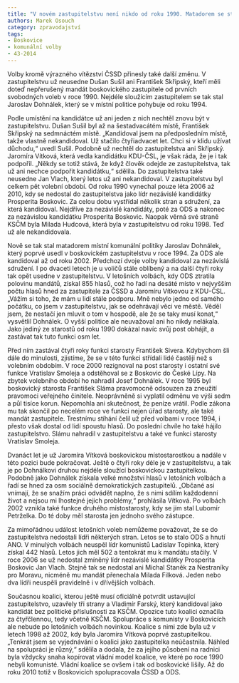 ```yaml
---
title: "V novém zastupitelstvu není nikdo od roku 1990. Matadorem se stal Dohnálek"
authors: Marek Osouch
category: zpravodajství
tags:
- Boskovice
- komunální volby
- 43-2014 
---
```


Volby kromě výrazného vítězství ČSSD přinesly také další změnu. V zastupitelstvu už neusedne Dušan Sušil ani František Skřipský, kteří měli doteď nepřerušený mandát boskovického zastupitele od prvních svobodných voleb v roce 1990. Nejdéle sloužícím zastupitelem se tak stal Jaroslav Dohnálek, který se v místní politice pohybuje od roku 1994.

Podle umístění na kandidátce už ani jeden z nich nechtěl znovu být v zastupitelstvu. Dušan Sušil byl až na šestadvacátém místě, František Skřipský na sedmnáctém místě. „Kandidoval jsem na předposledním místě, takže vlastně nekandidoval. Už stačilo čtyřiadvacet let. Chci si v klidu užívat důchodu,“ uvedl Sušil. Podobně už nechtěl do zastupitelstva ani Skřipský. Jaromíra Vítková, která vedla kandidátku KDU-ČSL, je však ráda, že je i tak podpořil. „Někdy se totiž stává, že když člověk odejde ze zastupitelstva, tak už ani nechce podpořit kandidátku,“ sdělila. Do zastupitelstva také neusedne Jan Vlach, který letos už ani nekandidoval. V zastupitelstvu byl celkem pět volební období. Od roku 1990 vynechal pouze léta 2006 až 2010, kdy se nedostal do zastupitelstva jako lídr nezávislé kandidátky Prosperita Boskovic. Za celou dobu vystřídal několik stran a sdružení, za která kandidoval. Nejdříve za nezávislé kandidáty, poté za ODS a nakonec za nezávislou kandidátku Prosperita Boskovic. Naopak věrná své straně KSČM byla Milada Hudcová, která byla v zastupitelstvu od roku 1998. Teď už ale nekandidovala. 

Nově se tak stal matadorem místní komunální politiky Jaroslav Dohnálek, který poprvé usedl v boskovickém zastupitelstvu v roce 1994. Za ODS ale kandidoval až od roku 2002. Předchozí dvoje volby kandidoval za nezávislá sdružení. I po dvaceti letech je u voličů stále oblíbený a na další čtyři roky tak opět usedne v zastupitelstvu. V letošních volbách, kdy ODS ztratila polovinu mandátů, získal 855 hlasů, což ho řadí na desáté místo v nejvyšším počtu hlasů hned za zastupitele za ČSSD a Jaromíru Vítkovou z KDU-ČSL. „Vážím si toho, že mám u lidí stále podporu. Mně nebylo jedno od samého počátku, co jsem v zastupitelstvu, jak se odehrávají věci ve městě. Věděl jsem, že nestačí jen mluvit o tom v hospodě, ale že se taky musí konat,“ vysvětlil Dohnálek. O vyšší politice ale neuvažoval ani ho nikdy nelákala. Jako jediný ze starostů od roku 1990 dokázal navíc svůj post obhájit, a zastávat tak tuto funkci osm let. 

Před ním zastával čtyři roky funkci starosty František Sivera. Kdybychom šli dále do minulosti, zjistíme, že se v této funkci střídali lidé častěji než s volebním obdobím. V roce 2000 rezignoval na post starosty i ostatní své funkce Vratislav Smoleja a odstěhoval se z Boskovic do České Lípy. Na zbytek volebního období ho nahradil Josef Dohnálek. V roce 1995 byl boskovický starosta František Sláma pravomocně odsouzen za zneužití pravomoci veřejného činitele. Neoprávněně si vyplatil odměnu ve výši sedm a půl tisíce korun. Nepomohla ani skutečnost, že peníze vrátil. Podle zákona mu tak skončil po necelém roce ve funkci nejen úřad starosty, ale také mandát zastupitele. Trestnímu stíhání čelil už před volbami v roce 1994, i přesto však dostal od lidí spoustu hlasů. Do poslední chvíle ho také hájilo zastupitelstvo. Slámu nahradil v zastupitelstvu a také ve funkci starosty Vratislav Smoleja. 

Dvanáct let je už Jaromíra Vítková boskovickou místostarostkou a nadále v této pozici bude pokračovat. Ještě o čtyři roky déle je v zastupitelstvu, a tak je po Dohnálkovi druhou nejdéle sloužící boskovickou zastupitelkou. Podobně jako Dohnálek získala velké množství hlasů v letošních volbách a řadí se hned za osm sociálně demokratických zastupitelů. „Občané asi vnímají, že se snažím práci odvádět naplno, že s nimi sdílím každodenní život a nejsou mi lhostejné jejich problémy,“ prohlásila Vítková. Po volbách 2002 vznikla také funkce druhého místostarosty, kdy se jím stal Lubomír Petrželka. Do té doby měl starosta jen jednoho svého zástupce. 

Za mimořádnou událost letošních voleb nemůžeme považovat, že se do zastupitelstva nedostali lídři některých stran. Letos se to stalo ODS a hnutí ANO. V minulých volbách neuspěl lídr komunistů Ladislav Topinka, který získal 442 hlasů. Letos jich měl 502 a tentokrát mu k mandátu stačily. V roce 2006 se už nedostal zmíněný lídr nezávislé kandidátky Prosperita Boskovic Jan Vlach. Stejně tak se nedostal ani Michal Staněk za Nestraníky pro Moravu, nicméně mu mandát přenechala Milada Filková. Jeden nebo dva lídři neuspěli pravidelně i v dřívějších volbách. 

Současnou koalici, kterou ještě musí oficiálně potvrdit ustavující zastupitelstvo, uzavřely tři strany a Vladimír Farský, který kandidoval jako kandidát bez politické příslušnosti za KSČM. Opozice tuto koalici označila za čtyřčlennou, tedy včetně KSČM. Spolupráce s komunisty v Boskovicích ale nebude po letošních volbách novinkou. Koalice s nimi zde byla už v letech 1998 až 2002, kdy byla Jaromíra Vítková poprvé zastupitelkou. „Tenkrát jsem se vyjednávání o koalici jako zastupitelka neúčastnila. Náhled na spolupráci je různý,“ sdělila a dodala, že za jejího působení na radnici byla vždycky snaha kopírovat vládní model koalice, ve které po roce 1990 nebyli komunisté. Vládní koalice se ovšem i tak od boskovické lišily. Až do roku 2010 totiž v Boskovicích spolupracovala ČSSD a ODS.